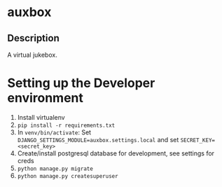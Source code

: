 # auxbox
## Description
A virtual jukebox.

# Setting up the Developer environment
1. Install virtualenv
2. `pip install -r requirements.txt`
3. In `venv/bin/activate`:
Set `DJANGO_SETTINGS_MODULE=auxbox.settings.local`
and set `SECRET_KEY=<secret_key>`
4. Create/install postgresql database for development, see settings for creds
5. `python manage.py migrate`
6. `python manage.py createsuperuser`
